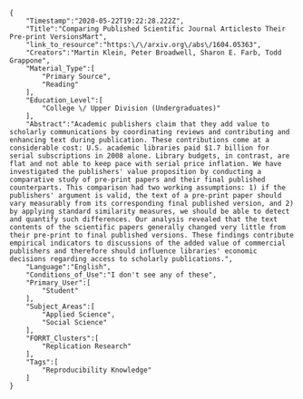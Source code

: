 
    {
        "Timestamp":"2020-05-22T19:22:28.222Z",
        "Title":"Comparing Published Scientific Journal Articlesto Their Pre-print VersionsMart",
        "link_to_resource":"https:\/\/arxiv.org\/abs\/1604.05363",
        "Creators":"Martin Klein, Peter Broadwell, Sharon E. Farb, Todd Grappone",
        "Material_Type":[
            "Primary Source",
            "Reading"
        ],
        "Education_Level":[
            "College \/ Upper Division (Undergraduates)"
        ],
        "Abstract":"Academic publishers claim that they add value to scholarly communications by coordinating reviews and contributing and enhancing text during publication. These contributions come at a considerable cost: U.S. academic libraries paid $1.7 billion for serial subscriptions in 2008 alone. Library budgets, in contrast, are flat and not able to keep pace with serial price inflation. We have investigated the publishers' value proposition by conducting a comparative study of pre-print papers and their final published counterparts. This comparison had two working assumptions: 1) if the publishers' argument is valid, the text of a pre-print paper should vary measurably from its corresponding final published version, and 2) by applying standard similarity measures, we should be able to detect and quantify such differences. Our analysis revealed that the text contents of the scientific papers generally changed very little from their pre-print to final published versions. These findings contribute empirical indicators to discussions of the added value of commercial publishers and therefore should influence libraries' economic decisions regarding access to scholarly publications.",
        "Language":"English",
        "Conditions_of_Use":"I don't see any of these",
        "Primary_User":[
            "Student"
        ],
        "Subject_Areas":[
            "Applied Science",
            "Social Science"
        ],
        "FORRT_Clusters":[
            "Replication Research"
        ],
        "Tags":[
            "Reproducibility Knowledge"
        ]
    }
